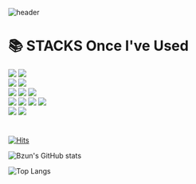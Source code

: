 <div aling="center">
  
  ![header](https://capsule-render.vercel.app/api?color=6FC7E1&type=Soft&text=Not.yet)
  
  <h1>📚 STACKS Once I've Used</h1>
    <img src="https://img.shields.io/badge/c-A8B9CC?style=for-the-badge&logo=C&logoColor=white">
<!--     <img src="https://img.shields.io/badge/python-3776AB?style=for-the-badge&logo=python&logoColor=white"> -->
    <img src="https://img.shields.io/badge/java-007396?style=for-the-badge&logo=java&logoColor=white">
  <br>
<!--     <img src="https://img.shields.io/badge/fastapi-009688?style=for-the-badge&logo=fastapi&logoColor=white"> -->
    <img src="https://img.shields.io/badge/spring-6DB33F?style=for-the-badge&logo=spring&logoColor=white">
    <img src="https://img.shields.io/badge/springBoot-6DB33F?style=for-the-badge&logo=springboot&logoColor=white">
<!--     <img src="https://img.shields.io/badge/springSecurity-6DB33F?style=for-the-badge&logo=springsecurity&logoColor=white"> -->
  <br>
    <img src="https://img.shields.io/badge/mysql-4479A1?style=for-the-badge&logo=mysql&logoColor=white">
    <img src="https://img.shields.io/badge/mariadb-003545?style=for-the-badge&logo=mariadb&logoColor=white">
    <img src="https://img.shields.io/badge/sqlite-003B57?style=for-the-badge&logo=sqlite&logoColor=white">
  <br>
    <img src="https://img.shields.io/badge/linux-FCC624?style=for-the-badge&logo=linux&logoColor=white">
    <img src="https://img.shields.io/badge/ubuntu-E95420?style=for-the-badge&logo=ubuntu&logoColor=white">
    <img src="https://img.shields.io/badge/amazonaws-232F3E?style=for-the-badge&logo=amazonaws&logoColor=white">
    <img src="https://img.shields.io/badge/amazonec2-FF9900?style=for-the-badge&logo=amazonec2&logoColor=white">
  <br>
    <img src="https://img.shields.io/badge/git-F05032?style=for-the-badge&logo=git&logoColor=white">
    <img src="https://img.shields.io/badge/github-181717?style=for-the-badge&logo=github&logoColor=white">
</div>

#

[![Hits](https://hits.seeyoufarm.com/api/count/incr/badge.svg?url=https%3A%2F%2Fgithub.com%2Fbzzun0609%2F&count_bg=%2379C83D&title_bg=%23555555&icon=&icon_color=%23E7E7E7&title=hits&edge_flat=false)](https://hits.seeyoufarm.com)

![Bzun's GitHub stats](https://github-readme-stats.vercel.app/api?username=bzzun0609&show_icons=true&theme=merko)

![Top Langs](https://github-readme-stats.vercel.app/api/top-langs/?username=bzzun0609&layout=compact&theme=merko)
